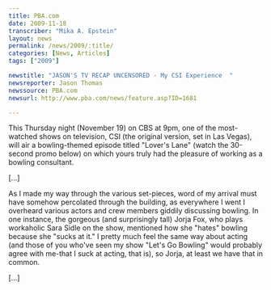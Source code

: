 ```yaml
---
title: PBA.com
date: 2009-11-18
transcriber: "Mika A. Epstein"
layout: news
permalink: /news/2009/:title/
categories: [News, Articles]
tags: ["2009"]

newstitle: "JASON'S TV RECAP UNCENSORED - My CSI Experience  "
newsreporter: Jason Thomas
newssource: PBA.com
newsurl: http://www.pba.com/news/feature.asp?ID=1681

---
```


This Thursday night (November 19) on CBS at 9pm, one of the most-watched shows on television, CSI (the original version, set in Las Vegas), will air a bowling-themed episode titled "Lover's Lane" (watch the 30-second promo below) on which yours truly had the pleasure of working as a bowling consultant.

[...]

As I made my way through the various set-pieces, word of my arrival must have somehow percolated through the building, as everywhere I went I overheard various actors and crew members giddily discussing bowling. In one instance, the gorgeous (and surprisingly tall) Jorja Fox, who plays workaholic Sara Sidle on the show, mentioned how she "hates" bowling because she "sucks at it." I pretty much feel the same way about acting (and those of you who've seen my show "Let's Go Bowling" would probably agree with me-that I suck at acting, that is), so Jorja, at least we have that in common.

[...]

